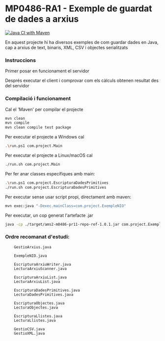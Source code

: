 
# MP0486-RA1 - Exemple de guardat de dades a arxius #

[![Java CI with Maven](https://github.com/jpala4-ieti/DAM-M0486-RA1-Repositori-Referencia-25-26/actions/workflows/maven.yml/badge.svg)](https://github.com/jpala4-ieti/DAM-M0486-RA1-Repositori-Referencia-25-26/actions/workflows/maven.yml)

En aquest projecte hi ha diversos exemples de com guardar dades en Java, cap a arxius de text, binaris, XML, CSV i objectes serialitzats

### Instruccions ###

Primer posar en funcionament el servidor

Després executar el client i comprovar com els càlculs obtenen resultat des del servidor

### Compilació i funcionament ###

Cal el 'Maven' per compilar el projecte
```bash
mvn clean
mvn compile
mvn clean compile test package
```

Per executar el projecte a Windows cal
```bash
.\run.ps1 com.project.Main
```

Per executar el projecte a Linux/macOS cal
```bash
./run.sh com.project.Main
```

Per fer anar classes específiques amb main:
```bash
.\run.ps1 com.project.EscripturaDadesPrimitives
./run.sh com.project.EscripturaDadesPrimitives
```

Per executar sense usar script propi, directament amb maven:
```bash
mvn exec:java "-Dexec.mainClass=com.project.ExempleNIO"
```

Per executar, un cop generat l'artefacte .jar
```bash
java -cp ./target/ams2-m0486-pr11-repo-ref-1.0.1.jar com.project.ExempleNIO
```



### Ordre recomanat d'estudi:

```
    GestioArxius.java

    ExempleNIO.java
    
    EscripturaArxiuWriter.java
    LecturaArxiuScanner.java

    EscripturaArxiuList.java
    LecturaArxiuList.java

    EscripturaDadesPrimitives.java
    LecturaDadesPrimitives.java

    EscripturaObjectes.java
    LecturaObjectes.java

    EscripturaLlistes.java
    LecturaLlistes.java

    GestioCSV.java
    GestioXML.java
```